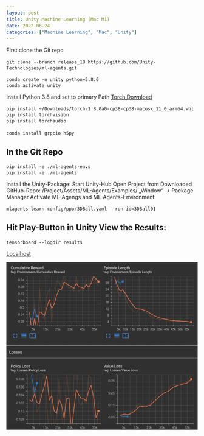 ```yaml
---
layout: post
title: Unity Machine Learning (Mac M1)
date: 2022-06-24
categories: ["Machine Learning", "Mac", "Unity"]
---
```


First clone the Git repo

```
git clone --branch release_18 https://github.com/Unity-Technologies/ml-agents.git
```

```
conda create -n unity python=3.8.6
conda activate unity
```

Install Python 3.8 and set to primary Path
[Torch Download](https://drive.google.com/file/d/1e-7R3tfyJqv0P4ijZOLDYOleAJ0JrGyJ/view)

```
pip install ~/Downloads/torch-1.8.0a0-cp38-cp38-macosx_11_0_arm64.whl
pip install torchvision
pip install torchaudio

conda install grpcio h5py
```

## In the Git Repo

```
pip install -e ./ml-agents-envs
pip install -e ./ml-agents
```

Install the Unity-Package: Start Unity-Hub Open Project from Downloaded GitHub-Repo: /Project/Assets/ML-Agents/Examples/ „Window“ -> Package Manager Activate ML-Agengs and ML-Agents-Environment

```
mlagents-learn config/ppo/3DBall.yaml --run-id=3DBall01
```

## Hit Play-Button in Unity View the Results:

```
tensorboard --logdir results
```

[Localhost](http://localhost:6006/)

![IMG TEST](/assets/img/TF_ML_Unity_Mac.png)
